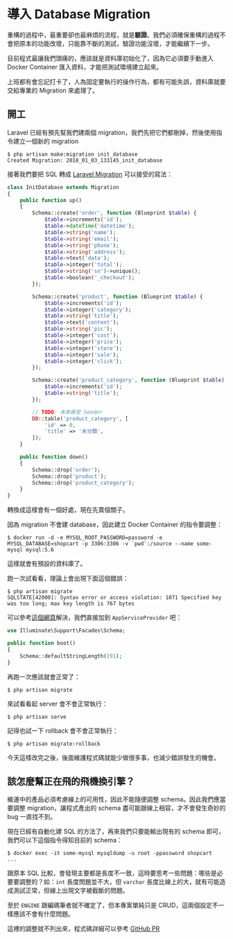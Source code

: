 # 導入 Database Migration

重構的過程中，最重要卻也最麻煩的流程，就是**驗證**。我們必須確保重構的過程不會把原本的功能改壞，只能靠不斷的測試，驗證功能沒壞，才能繼續下一步。

目前程式最讓我們頭痛的，應該就是資料庫初始化了，因為它必須要手動進入 Docker Container 匯入資料，才能把測試環境建立起來。

上班都有會忘記打卡了，人為固定要執行的操作行為，都有可能失誤，資料庫就要交給專業的 Migration 來處理了。

## 開工

Laravel 已經有預先幫我們建兩個 migration，我們先把它們都刪掉，然後使用指令建立一個新的 migration 

```
$ php artisan make:migration init_database
Created Migration: 2018_01_03_133145_init_database
```

接著我們要把 SQL 轉成 [Laravel Migration](https://laravel.com/docs/5.5/migrations) 可以接受的寫法：

```php
class InitDatabase extends Migration
{
    public function up()
    {
        Schema::create('order', function (Blueprint $table) {
            $table->increments('id');
            $table->dateTime('datetime');
            $table->string('name');
            $table->string('email');
            $table->string('phone');
            $table->string('address');
            $table->text('data');
            $table->integer('total');
            $table->string('sn')->unique();
            $table->boolean('_checkout');
        });

        Schema::create('product', function (Blueprint $table) {
            $table->increments('id');
            $table->integer('category');
            $table->string('title');
            $table->text('content');
            $table->string('pic');
            $table->integer('cost');
            $table->integer('price');
            $table->integer('store');
            $table->integer('sale');
            $table->integer('click');
        });

        Schema::create('product_category', function (Blueprint $table) {
            $table->increments('id');
            $table->string('title');
        });

        // TODO: 未來移至 Seeder
        DB::table('product_category', [
            'id' => 0,
            'title' => '未分類',
        ]);
    }

    public function down()
    {
        Schema::drop('order');
        Schema::drop('product');
        Schema::drop('product_category');
    }
}
```

轉換成這樣會有一個好處，現在先賣個關子。

因為 migration 不會建 database，因此建立 Docker Container 的指令要調整：

```
$ docker run -d -e MYSQL_ROOT_PASSWORD=password -e MYSQL_DATABASE=shopcart -p 3306:3306 -v `pwd`:/source --name some-mysql mysql:5.6
```

這樣就會有預設的資料庫了。

跑一次試看看，理論上會出現下面這個錯誤：

```
$ php artisan migrate
SQLSTATE[42000]: Syntax error or access violation: 1071 Specified key was too long; max key length is 767 bytes
```

可以參考[這個網頁](https://laravel-news.com/laravel-5-4-key-too-long-error)解決，我們直接加到 `AppServiceProvider` 吧：

```php
use Illuminate\Support\Facades\Schema;

public function boot()
{
    Schema::defaultStringLength(191);
}
```

再跑一次應該就會正常了：

```
$ php artisan migrate
```

來試看看起 server 會不會正常執行：

```
$ php artisan serve
```

記得也試一下 rollback 會不會正常執行：

```
$ php artisan migrate:rollback
```

今天這樣改完之後，後面維護程式碼就能少做很多事，也減少錯誤發生的機會。

## 該怎麼幫正在飛的飛機換引擎？

維運中的產品必須考慮線上的可用性，因此不能隨便調整 schema。因此我們應當要調整 migration，讓程式產出的 schema 盡可能跟線上相容，才不會發生奇妙的 bug 一直找不到。

現在已經有自動化建 SQL 的方法了，再來我們只要能輸出現有的 schema 即可，我們可以下這個指令得知目前的 schema：

```
$ docker exec -it some-mysql mysqldump -u root -ppassword shopcart
...
```

跟原本 SQL 比較，會發現主要都是長度不一致，這時要思考一些問題：哪些是必要要調整的？如：`int` 長度問題並不大，但 `varchar` 長度比線上的大，就有可能造成測試正常，但線上出現文字被截斷的問題。

至於 `ENGINE` 跟編碼筆者就不確定了，但本專案單純只是 CRUD，這兩個設定不一樣應該不會有什麼問題。

這裡的調整就不列出來，程式碼詳細可以參考 [GitHub PR](https://github.com/MilesChou/book-refactoring-30-days/pull/5)
